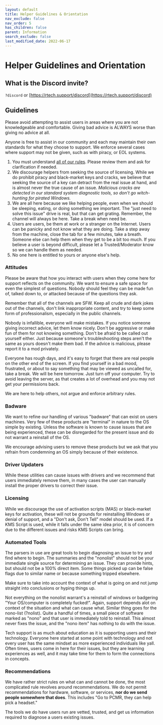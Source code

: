 ```yaml
---
layout: default
title: Helper Guidelines & Orientation
nav_exclude: false
nav_order: 5
has_children: false
parent: Information
search_exclude: false
last_modified_date: 2022-06-17
---
```


# Helper Guidelines and Orientation

## What is the Discord invite?

`?discord` or [https://rtech.support/discord](https://rtech.support/discord)

## Guidelines
Please avoid attempting to assist users in areas where you are not knowledgeable and comfortable. Giving bad advice is ALWAYS worse than giving no advice at all.

Anyone is free to assist in our community and each may maintain their own standards for what they choose to support. We enforce several cases where support may not be given, such as with piracy, or EOL systems.

1. You must understand [all of our rules](/docs/meta/rules). Please review them and ask for clarification if needed. 
2. We discourage helpers from seeking the source of licensing. While we do prohibit piracy and black-market keys and cracks, we believe that seeking the source of a key can detract from the real issue at hand, and is almost never the true cause of an issue. *Malicious cracks are detected in our standard system diagnostic tools, so don't go witch-hunting for pirated Windows.*
3. We are all here because we like helping people, even when we should be sleeping, eating, or doing something we important. The "just need to solve this issue" drive is real, but that can get grating. Remember, the channel will always be here. Take a break when need be. 
4. Users are users, be them at work or a stranger on the Internet. Users can be panicky and not know what they are doing. Take a step away from the machine, close the tab for a few minutes, take a breath. Someone else can help them when they get to be a bit too much. If you believe a user is beyond difficult, please let a Trusted/Moderator know so we can handle them as needed.
5. No one here is entitled to yours or anyone else's help. 

### Attitudes
Please be aware that how you interact with users when they come here for support reflects on the community. We want to ensure a safe space for even the simplest of questions. Nobody should feel they can be made fun of, talked down to, or attacked because of the questions they ask. 

Remember that all of the channels are SFW. Keep all crude and dark jokes out of the channels, don't link inappropriate content, and try to keep some form of professionalism, especially in the public channels.

Nobody is infallible, everyone will make mistakes. If you notice someone giving incorrect advice, let them know nicely. Don't be aggressive or make fun of them for not knowing something. Don't be afraid to be called out yourself either. Just because someone's troubleshooting steps aren't the same as yours doesn't make them bad. If the advice is malicious, please report it to a mod privately.

Everyone has rough days, and it's easy to forget that there are real people on the other end of the screen. If you find yourself in a bad mood, frustrated, or about to say something that may be viewed as uncalled for, take a break. We will be here tomorrow. Just turn off your computer. Try to avoid leaving the server, as that creates a lot of overhead and you may not get your permissions back.

We are here to help others, not argue and enforce arbitrary rules.

### Badware
We want to refine our handling of various "badware" that can exist on users machines. Very few of these products are "terminal" in nature to the OS simple by existing. Unless the software is known to cause issues that are being experienced, these can be disregarded for the present issue and do not warrant a reinstall of the OS.

We encourage advising users to remove these products but we ask that you refrain from condemning an OS simply because of their existence. 

### Driver Updaters
While these utilities can cause issues with drivers and we recommend that users immediately remove them, in many cases the user can manually install the proper drivers to correct their issue.

### Licensing
While we discourage the use of activation scripts (MAS) or black-market keys for activation, these will not be grounds for reinstalling Windows or denial of support, and a "Don't ask, Don't Tell" model should be used. If a KMS Script is used, while it falls under the same idea prior, it is of concern due to the different issues and risks KMS Scripts can bring.

### Automated Tools
The parsers in use are great tools to begin diagnosing an issue to try and find where to begin. The summaries and the "nonolist" should not be your immediate single source for determining an issue. They can provide hints, but should not be a 100% direct item. Some things picked up can be false flags due to similar name or because something tripped elsewhere. 

Make sure to take into account the context of what is going on and not jump straight into conclusions or hyping things up.

Not everything on the nonolist warrant's a reinstall of windows or badgering "Your OS/computer is completely fucked!". Again, support depends alot on context of the situation and what can cause what. Similar thing goes for the nono-list (?nolist). Quite a handful of times, a small piece of software marked as "nono" and that user is immediately told to reinstall. This almost never fixes the issue, and the "nono item" has nothing to do with the issue. 

Tech support is as much about education as it is supporting users and their technology. Everyone here started at some point with technology and not every user has the same mindset as more experienced individuals like yall. Often times, users come in here for their issues, but they are learning experiences as well, and it may take time for them to form the connections in concepts. 

### Recommendations
We have rather strict rules on what can and cannot be done, the most complicated rule revolves around recommendations. We do not permit recommendations for hardware, software, or services, **nor do we send people somewhere that does**. This includes "Go to PCMR, they can help pick a headset."

The tools we do have users run are vetted, trusted, and get us information required to diagnose a users existing issues.
